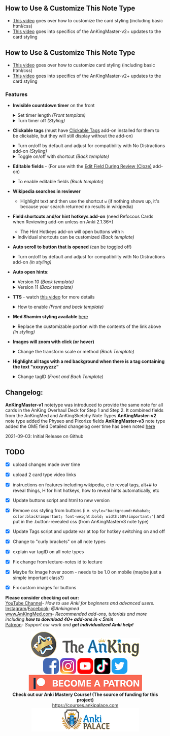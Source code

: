 ## How to Use & Customize This Note Type
- <a href="https://www.youtube.com/watch?v=HgKDRTTTnh4&t=37s">This video</a> goes over how to customize the card styling (including basic html/css)
- <a href="https://www.youtube.com/watch?v=4Q6Ll5k412U&t=1s">This video</a> goes into specifics of the AnKingMaster-v2+ updates to the card styling

## How to Use & Customize This Note Type
- <a href="https://www.youtube.com/watch?v=HgKDRTTTnh4&t=37s">This video</a> goes over how to customize card styling (including basic html/css)
- <a href="https://www.youtube.com/watch?v=4Q6Ll5k412U&t=1s">This video</a> goes into specifics of the AnKingMaster-v2+ updates to the card styling

### Features
- <b>Invisible countdown timer</b> on the front
  <details><summary>Set timer length <i>(Front template)</i></summary>
    <p>

    ```
    //############## TIMER CONFIGURATION START ##############
    //Set Timer Length
    var minutes = 0
    var seconds = 9
    //############## TIMER CONFIGURATION END ##############
    ```
    </p>
  </details>
  <details><summary>Turn timer off <i>(Styling)</i></summary>
    <p>

    ```
    /* TIMER ON/OFF */
    .timer { display: block; } /* 'none' or 'block' */
    ```
    </p>
  </details>

- <b>Clickable tags</b> (must have <a href="">Clickable Tags</a> add-on installed for them to be clickable, but they will still display without the add-on)
  <details><summary>Turn on/off by default and adjust for compatibility with No Distractions add-on <i>(Styling)</i></summary>
    <p>

    ```
    /* TAGS ON/OFF DESKTOP & MOBILE*/
       #tags-container { display: none; }  /* ‘none’ or ‘block’ */
    .mobile #tags-container { display: none; } /* ‘none’ or ‘block’ */
    /* MOVE TAGS UP FOR 'NO-DISTRACTIONS' ADD-ON */
    #tags-container{ padding-bottom: 0px; } /* 0 normal, 55 to move up */
    ```
    </p>
  </details>
  <details><summary>Toggle on/off with shortcut <i>(Back template)</i></summary>
    <p>

    Default is `c`
    ```
    // ##############  TAG SHORTCUT  ##############
    // Visit https://keycode.info/ to get the number/letter for the key you want to assign. 
    var ToggleTags = "67"; // c
    ```
    </p>
  </details>

- <b>Editable fields</b> - (For use with the <a href="">Edit Field During Review (Cloze)</a> add-on)
  <details><summary>To enable editable fields <i>(Back template)</i></summary>
    <p>

    1. Make sure that the correct add-on is installed (NOT `Edit Field During Review`)
    2. The config of `Edit Field During Review (Cloze)` allows for click to edit or ctrl+click to edit
    3. In order to make a field editable, change `{{Personal Notes}}` to `{{edit:Personal Notes}}`. 
    <u>For cloze fields:</u>
    Change `<div class="editcloze">{{cloze:Text}}</div>` to `<div class="editcloze">{{edit:cloze:Text}}</div>`
    Do NOT change `<div class="clozefield">{{cloze:Text}}</div>` (This is set for mobile to avoid errors)

    </p>
  </details>
- <b>Wikipedia searches in reviewer</b>
  - Highlight text and then use the shortcut `w` (if nothing shows up, it's because your search returned no results in wikipedia)
- <b>Field shortcuts and/or hint hotkeys add-on</b> (need Refocous Cards when Reviewing add-on unless on Anki 2.1.36+)
  - The Hint Hotkeys add-on will open buttons with `h`
  <details><summary>Individual shortcuts can be customized <i>(Back template)</i></summary>
    <p>

    ```
    // ##############  BUTTON REVEAL SHORTCUTS  ##############
    // Visit https://keycode.info/ to get the number/letter for the key you want to assign. 
    // The shortcuts are  Alt  +  the number/letter below
    // All shortcuts will also open with "H" if using the Hint Hotkeys add-on 

    var lecturenotes = '49'; // alt + 1
    var missedQ = '50'; // alt + 2
    var pathoma = '51'; // alt + 3
    var bnb = '52'; // alt + 4
    var firstaid = '53'; // alt + 5
    var sketchy = '54'; // alt + 6
    var pixorize = '55'; // alt + 7
    var physeo = '56'; // alt + 8
	  var ome= '112'; // alt + f1
    var additional = '57'; // alt + 9
    var OpenCloseAll = '222'; // '
    ```
    </p>
  </details>
- <b>Auto scroll to button that is opened</b> (can be toggled off)
  <details><summary>Turn on/off by default and adjust for compatibility with No Distractions add-on <i>(in styling)</i></summary>
    <p>

    Change `true` to `false` to turn off the auto scroll
    ```
    var ScrollToButton = true;
    ```
    </p>
  </details>
- <b>Auto open hints</b>:
    <details><summary>Version 10 <i>(Back template)</i></summary>
    <p>

    <img src="/screenshots/Auto-open-hint.jpg" style="width:600px">
    </p>
  </details>
  <details><summary>Version 11 <i>(Back template)</i></summary>
    <p>

    ```
    // change values from false to true to have the fields revealed from the start
    var ShowLectureNotes = false;
    var ShowMissedQuestions = false;
    var ShowPathoma = false;
    var ShowBoards = false;
    var ShowFirstAid = false;
    var ShowSketchy = false;
    var ShowPixorize = false;
    var ShowPhyseo = false;
    var ShowFirstAid = false;
    var ShowOME = false;
    var ShowAdditional = false;
    ```
    </p>
  </details>
- <b>TTS</b> - watch <a href="https://www.youtube.com/watch?v=5QFDrY7PDUk&t=4s">this video</a> for more details
  <details><summary>How to enable <i>(Front and back template)</i></summary>
    <p>

    ## Front template:
    ```
    <!-- ##############  Text-to-speech  ##############
    replace the arrows/dashes from the statement below with double brackets-->

    <!--tts en_US voices=Apple_Samantha speed=1.4:cloze:Text-->
    ```
    <u>change to look like:</u>
    ```
    <!-- ##############  Text-to-speech  ##############
    replace the arrows/dashes from the statement below with double brackets-->

    {{tts en_US voices=Apple_Samantha speed=1.4:cloze:Text}}
    ```
    ## Back template:
    ```
    <!-- ##############  TEXT-TO-SPEECH ##############
    replace the arrows/dashes from the statement below with double brackets-->

    <!--tts en_US voices=Apple_Samantha speed=1.4:cloze-only:Text-->
    ```
    <u>change to look like:</u>
    ```
    <!-- ##############  TEXT-TO-SPEECH ##############
    replace the arrows/dashes from the statement below with double brackets-->

    {{tts en_US voices=Apple_Samantha speed=1.4:cloze-only:Text}}
    ```
    </p>
  </details>
- <b>Med Shamim styling available</b> <a href="/Note Types/Cloze-AnKingMaster-v3/Shamim Customize styling.css">here</a>
  <details><summary>Replace the customizable portion with the contents of the link above <i>(in styling)</i></summary>
    <p>

    <u>The customizable portion begins and ends as shown below:</u>
    ```
    /*~~~~~~~~USER CUSTOMIZATION START~~~~~~~~~*/
    ...
    contents
    ...
    /* ~~~~~~~~END CUSTOMIZATION~~~~~~~~ */
    ```
    </p>
  </details>
- <b>Images will zoom with click (or hover)</b>
  <details><summary>Change the transform scale or method <i>(Back Template)</i></summary>
    <p>

    `active` will cause images to zoom on click. `hover` will cause images to zoom on hover. We recommend leaving the .mobile portion untouched as images are default 100% on mobile and the zoom does not work well with touchscreens. 
    ```
    /*Image hover zoom*/
    #extra img:active, #lecture img:active, #missed img:active, #pathoma img:active, #bnb img:active { transform:scale(1.2); }
    #firstaid img:active, #sketchy img:active, #pixorize img:active, #physeo img:active, #additional img:active { transform:scale(1.5); }
    ```
    </p>
  </details>
- <b>Highlight all tags with a red background when there is a tag containing the text "xxxyyyzzz"</b>
  <details><summary>Change tagID <i>(Front and Back Template)</i></summary>
    <p>

    ```
    //ENTER THE TAG TERM WHICH, WHEN PRESENT, WILL TRIGGER A RED BACKGROUND
    var tagID = "XXXYYYZZZ"
    ```
    </p>
  </details>

## Changelog:
<b>AnKingMaster-v1</b> notetype was introduced to provide the same note for all cards in the AnKing Overhaul Deck for Step 1 and Step 2. It combined fields from the AnKingMed and AnKingSketchy Note Types
<b>AnKingMaster-v2</b> note type added the Physeo and Pixorize fields
<b>AnKingMaster-v3</b> note type added the OME field
Detailed changelog over time has been noted <a href="https://www.ankipalace.com/deck-updates-log">here</a>

2021-09-03: Initial Release on Github

## TODO
- [x] upload changes made over time
- [X] upload 2 card type video links
- [X] instructions on features including wikipedia, c to reveal tags, alt+# to reveal things, H for hint hotkeys, how to reveal hints automatically, etc
- [X] Update buttons script and html to new version
- [X] Remove css styling from buttons (i.e. `style="background:#ababab; color:black!important; font-weight:bold; width:50%!important;"`) and put in the .button-revealed css (from AnKingMasterv3 note type)
- [X] Update Tags script and update var at top for hotkey switching on and off
- [X] Change to "curly brackets" on all note types
- [X] explain var tagID on all note types
- [X] Fix change from lecture-notes id to lecture
- [x] Maybe fix Image hover zoom - needs to be 1.0 on mobile (maybe just a simple important class?)
- [x] Fix custom images for buttons


<b>Please consider checking out our:</b>
<br>
<a href="https://www.youtube.com/theanking/playlists" rel="nofollow">YouTube Channel</a>- <i>How to use Anki for beginners and advanced users.</i> 
<br>
<a href="https://www.instagram.com/ankingmed" rel="nofollow">Instagram</a>/<a href="https://www.facebook.com/ankingmed" rel="nofollow">Facebook</a>: <i>@Ankingmed</i>
<br>
<a href="https://www.ankingmed.com" rel="nofollow">www.AnKingMed.com</a>- <i>Recommended add-ons, tutorials and more including <b>how to download 40+ add-ons in &lt; 5min</b></i>
<br>
<a href="https://www.ankipalace.com/membership" rel="nofollow">Patreon</a>- <i>Support our work and <b>get individualized Anki help!</b></i><br>

<p align="center">
<a href="https://www.ankingmed.com" rel="nofollow"><img src="https://raw.githubusercontent.com/AnKingMed/My-images/master/AnKing/AnKingSmall.png?raw=true"></a><a href="https://www.ankingmed.com" rel="nofollow"><img src="https://raw.githubusercontent.com/AnKingMed/My-images/master/AnKing/TheAnKing.png?raw=true"></a>
  <br>
  <a href="https://www.facebook.com/ankingmed" rel="nofollow"><img src="https://raw.githubusercontent.com/AnKingMed/My-images/master/Social/FB.png?raw=true"></a>     <a href="https://www.instagram.com/ankingmed" rel="nofollow"><img src="https://raw.githubusercontent.com/AnKingMed/My-images/master/Social/Instagram.png?raw=true"></a>     <a href="https://www.youtube.com/theanking" rel="nofollow"><img src="https://raw.githubusercontent.com/AnKingMed/My-images/master/Social/YT.png?raw=true"></a>     <a href="https://www.tiktok.com/@ankingmed" rel="nofollow"><img src="https://raw.githubusercontent.com/AnKingMed/My-images/master/Social/TikTok.png?raw=true"></a>     <a href="https://www.twitter.com/ankingmed" rel="nofollow"><img src="https://raw.githubusercontent.com/AnKingMed/My-images/master/Social/Twitter.png?raw=true"></a>
  <br>
<a href="https://www.ankipalace.com/membership" rel="nofollow"><img src="https://raw.githubusercontent.com/AnKingMed/My-images/master/AnKing/Patreon.jpg?raw=true"></a>
<br>
<b>Check out our Anki Mastery Course! (The source of funding for this project)</b><br>
          <a href="https://courses.ankipalace.com/?utm_source=anking_bg_add-on&amp;utm_medium=anki_add-on_page&amp;utm_campaign=mastery_course" rel="nofollow">https://courses.ankipalace.com</a>
<a href="https://courses.ankipalace.com/?utm_source=anking_bg_add-on&amp;utm_medium=anki_add-on_page&amp;utm_campaign=mastery_course" rel="nofollow">
  <br>
  <img src="https://raw.githubusercontent.com/AnKingMed/My-images/master/AnKing/AnkiPalace.png?raw=true"></a></p>
